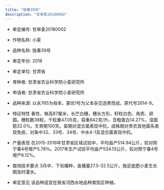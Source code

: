 ```yaml
---
title: "陇春39号"
description: "甘审麦20180002"
---
```

* 审定编号:  甘审麦20180002

*  作物名称:  小麦

*  品种名称:  陇春39号

*  审定年份:  2018

*  审定单位:  甘肃省

* 育种者:  甘肃省农业科学院小麦研究所  

*  申请者:  甘肃省农业科学院小麦研究所

*  品种来源:  以永765为母本，蒙优1号为父本杂交选育而成，原代号2614-9。

*  特征特性
春性，株高87厘米，长芒白穗，穗长方形，籽粒白色、角质、卵圆。穗粒数38粒，千粒重47.05克，容重842克/升。含粗蛋白14.27%，湿面筋32.0%。生育期100天。苗期对混合菌表现中抗，成株期对贵农其他菌系表现免疫，对条中32、33号、34号、中水4-1及混合菌表现中抗。

*  产量表现
在2015-2016年甘肃省区域试验中，平均亩产514.94公斤，较对照宁春4号增产5.78％。2017年生产试验平均亩产534.13公斤，较对照宁春4号增产6.12%。

*  栽培技术要点
3月中、下旬播种，亩播量27.5-32.5公斤，施足底肥小麦生长期及时灌水。

*  审定意见
该品种适宜在我省河西水地品种类型区种植。
